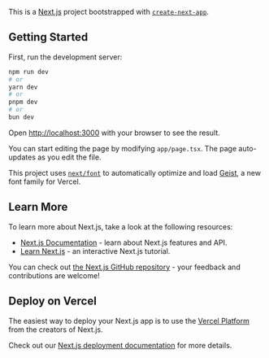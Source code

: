 This is a [Next.js](https://nextjs.org) project bootstrapped with [`create-next-app`](https://nextjs.org/docs/app/api-reference/cli/create-next-app).

## Getting Started

First, run the development server:

```bash
npm run dev
# or
yarn dev
# or
pnpm dev
# or
bun dev
```

Open [http://localhost:3000](http://localhost:3000) with your browser to see the result.

You can start editing the page by modifying `app/page.tsx`. The page auto-updates as you edit the file.

This project uses [`next/font`](https://nextjs.org/docs/app/building-your-application/optimizing/fonts) to automatically optimize and load [Geist](https://vercel.com/font), a new font family for Vercel.

## Learn More

To learn more about Next.js, take a look at the following resources:

- [Next.js Documentation](https://nextjs.org/docs) - learn about Next.js features and API.
- [Learn Next.js](https://nextjs.org/learn) - an interactive Next.js tutorial.

You can check out [the Next.js GitHub repository](https://github.com/vercel/next.js) - your feedback and contributions are welcome!

## Deploy on Vercel

The easiest way to deploy your Next.js app is to use the [Vercel Platform](https://vercel.com/new?utm_medium=default-template&filter=next.js&utm_source=create-next-app&utm_campaign=create-next-app-readme) from the creators of Next.js.

Check out our [Next.js deployment documentation](https://nextjs.org/docs/app/building-your-application/deploying) for more details.



<!-- 
Commands written 

1. Downloading Bun: npm install -g bun
2. Donwloading next: bun x create-next-app@latest .
3. Running: bun run dev
4. Downloading shadcn:  bun x --bun shadcn@latest init
5. Adding Shadcn components: bun x --bun shadcn@latest add button
6. Downloading tailwind css: bun install tailwindcss @tailwindcss/postcss postcss
7. Acertinity UI components
8. 21st.dev UI components
9. 
 -->

 <!-- https://magicui.design/docs/components/scroll-progress
 https://ui.aceternity.com/components/infinite-moving-cards
 https://lunarui.dev/components/react/scroll-animations/sticky-scroll
 https://ui.shadcn.com/docs/components/carousel 
 F4F4F4-->